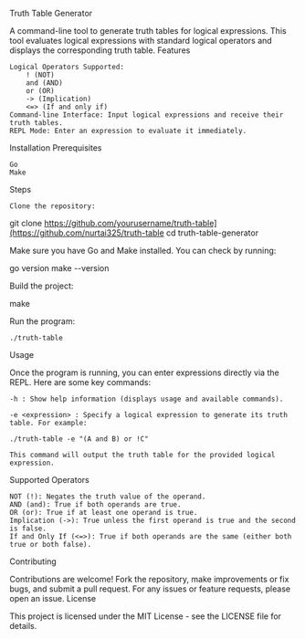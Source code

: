 Truth Table Generator

A command-line tool to generate truth tables for logical expressions. This tool evaluates logical expressions with standard logical operators and displays the corresponding truth table.
Features

    Logical Operators Supported:
        ! (NOT)
        and (AND)
        or (OR)
        -> (Implication)
        <=> (If and only if)
    Command-line Interface: Input logical expressions and receive their truth tables.
    REPL Mode: Enter an expression to evaluate it immediately.

Installation
Prerequisites

    Go
    Make

Steps

    Clone the repository:

git clone https://github.com/yourusername/truth-table](https://github.com/nurtai325/truth-table
cd truth-table-generator

Make sure you have Go and Make installed. You can check by running:

go version
make --version

Build the project:

make

Run the program:

    ./truth-table

Usage

Once the program is running, you can enter expressions directly via the REPL. Here are some key commands:

    -h : Show help information (displays usage and available commands).

    -e <expression> : Specify a logical expression to generate its truth table. For example:

    ./truth-table -e "(A and B) or !C"

    This command will output the truth table for the provided logical expression.

Supported Operators

    NOT (!): Negates the truth value of the operand.
    AND (and): True if both operands are true.
    OR (or): True if at least one operand is true.
    Implication (->): True unless the first operand is true and the second is false.
    If and Only If (<=>): True if both operands are the same (either both true or both false).

Contributing

Contributions are welcome! Fork the repository, make improvements or fix bugs, and submit a pull request. For any issues or feature requests, please open an issue.
License

This project is licensed under the MIT License - see the LICENSE file for details.
